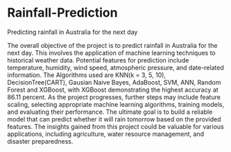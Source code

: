 # Rainfall-Prediction
Predicting rainfall in Australia for the next day

The overall objective of the project is to predict rainfall in Australia for the next day. This involves the application of machine learning techniques to historical weather data. Potential features for prediction include temperature, humidity, wind speed, atmospheric pressure, and date-related information. The Algorithms used are KNN(k = 3, 5, 10), DecisionTree(CART), Gausian Naive Bayes, AdaBoost, SVM, ANN, Random Forest and XGBoost, with XGBoost demonstrating the highest accuracy at 86.11 percent.
As the project progresses, further steps may include feature scaling, selecting appropriate machine learning algorithms, training models, and evaluating their performance. The ultimate goal is to build a reliable model that can predict whether it will rain tomorrow based on the provided features. The insights gained from this project could be valuable for various applications, including agriculture, water resource management, and disaster preparedness.
